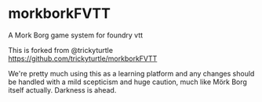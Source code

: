 # morkborkFVTT
A Mork Borg game system for foundry vtt

This is forked from @trickyturtle https://github.com/trickyturtle/morkborkFVTT

We're pretty much using this as a learning platform and any changes should be handled with a mild scepticism and huge caution, much like Mörk Borg itself actually. Darkness is ahead. 